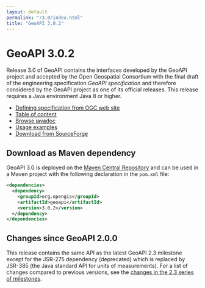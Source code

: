 ```yaml
---
layout: default
permalink: "/3.0/index.html"
title: "GeoAPI 3.0.2"
---
```


# GeoAPI 3.0.2

Release 3.0 of GeoAPI contains the interfaces developed by the GeoAPI project and accepted
by the Open Geospatial Consortium with the final draft of the engineering specification
_GeoAPI specification_ and therefore considered by the GeoAPI project as one of its official releases.
This release requires a Java environment Java 8 or higher.

* [Defining specification from OGC web site](https://www.ogc.org/standard/geoapi/)
* [Table of content](javadoc/content.html)
* [Browse javadoc](javadoc/index.html)
* [Usage examples](../java/examples/index.html)
* [Download from SourceForge](https://sourceforge.net/projects/geoapi/files/GeoAPI-3_0_2.zip/download)

## Download as Maven dependency

GeoAPI 3.0 is deployed on the [Maven Central Repository](https://central.sonatype.com/search?q=geoapi&namespace=org.opengis)
and can be used in a Maven project with the following declaration in the `pom.xml` file:

```xml
<dependencies>
  <dependency>
    <groupId>org.opengis</groupId>
    <artifactId>geoapi</artifactId>
    <version>3.0.2</version>
  </dependency>
</dependencies>
```

## Changes since GeoAPI 2.0.0

This release contains the same API as the latest GeoAPI 2.3 milestone except for the
JSR-275 dependency (deprecated) which is replaced by JSR-385 (the Java standard API for units of measurements).
For a list of changes compared to previous versions,
see the [changes in the 2.3 series of milestones](../archives/2.3/index.html).
